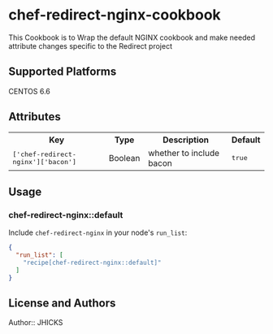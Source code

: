 # chef-redirect-nginx-cookbook

This Cookbook is to Wrap the default NGINX cookbook and make needed attribute changes specific to the Redirect project

## Supported Platforms

CENTOS 6.6

## Attributes

<table>
  <tr>
    <th>Key</th>
    <th>Type</th>
    <th>Description</th>
    <th>Default</th>
  </tr>
  <tr>
    <td><tt>['chef-redirect-nginx']['bacon']</tt></td>
    <td>Boolean</td>
    <td>whether to include bacon</td>
    <td><tt>true</tt></td>
  </tr>
</table>

## Usage

### chef-redirect-nginx::default

Include `chef-redirect-nginx` in your node's `run_list`:

```json
{
  "run_list": [
    "recipe[chef-redirect-nginx::default]"
  ]
}
```

## License and Authors

Author:: JHICKS
